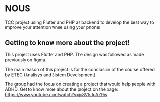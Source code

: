 # NOUS

TCC project using Flutter and PHP as backend to develop the best way to improve your attention while using your phone!

## Getting to know more about the project!

This project uses Flutter and PHP. The design was followed as made previously on figma.

The main reason of this project is for the conclusion of the course offered by ETEC (Analisys and Sistem Development)

The group had the focus on creating a project that would help people with ADHD. Get to know more about the project on the page: https://www.youtube.com/watch?v=jc8V5JcAZ9w

